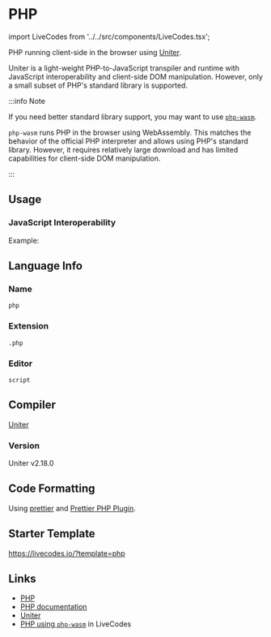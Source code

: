 # PHP

import LiveCodes from '../../src/components/LiveCodes.tsx';

PHP running client-side in the browser using [Uniter](https://phptojs.com/).

Uniter is a light-weight PHP-to-JavaScript transpiler and runtime with JavaScript interoperability and client-side DOM manipulation. However, only a small subset of PHP's standard library is supported.

:::info Note

If you need better standard library support, you may want to use [`php-wasm`](./php-wasm.md).

`php-wasm` runs PHP in the browser using WebAssembly. This matches the behavior of the official PHP interpreter and allows using PHP's standard library. However, it requires relatively large download and has limited capabilities for client-side DOM manipulation.

:::

## Usage

### JavaScript Interoperability

Example:

<LiveCodes template="php" height="80vh"></LiveCodes>

## Language Info

### Name

`php`

### Extension

`.php`

### Editor

`script`

## Compiler

[Uniter](https://phptojs.com/)

### Version

Uniter v2.18.0

## Code Formatting

Using [prettier](https://prettier.io/) and [Prettier PHP Plugin](https://github.com/prettier/plugin-php).

## Starter Template

https://livecodes.io/?template=php

## Links

- [PHP](https://php.net/)
- [PHP documentation](https://www.php.net/manual/en/)
- [Uniter](https://phptojs.com/)
- [PHP using `php-wasm`](./php-wasm.md) in LiveCodes
